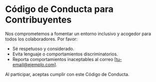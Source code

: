 # Código de Conducta para Contribuyentes

Nos comprometemos a fomentar un entorno inclusivo y acogedor para todos los colaboradores. Por favor:
- Sé respetuoso y considerado.
- Evita lenguaje o comportamientos discriminatorios.
- Reporta comportamientos inaceptables al correo [tu-email@ejemplo.com].

Al participar, aceptas cumplir con este Código de Conducta.
